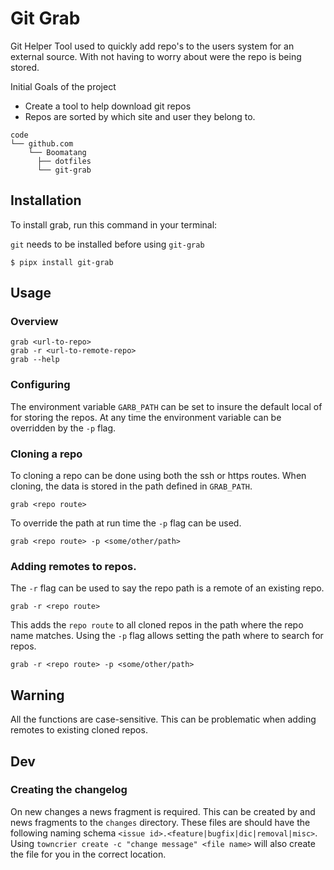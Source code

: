 # Git Grab

Git Helper Tool used to quickly add repo's to the users system for an external source.
With not having to worry about were the repo is being stored.

Initial Goals of the project

-   Create a tool to help download git repos
-   Repos are sorted by which site and user they belong to.
```
code
└── github.com
    └── Boomatang
      ├── dotfiles
      └── git-grab
```

## Installation

To install grab, run this command in your terminal:

`git` needs to be installed before using `git-grab`

```
$ pipx install git-grab
```

## Usage

### Overview
```
grab <url-to-repo>
grab -r <url-to-remote-repo>
grab --help
```

### Configuring
The environment variable `GARB_PATH` can be set to insure the default local of for storing the repos.
At any time the environment variable can be overridden by the `-p` flag.

### Cloning a repo
To cloning a repo can be done using both the ssh or https routes.
When cloning, the data is stored in the path defined in `GRAB_PATH`.
```shell
grab <repo route>
```
To override the path at run time the `-p` flag can be used.
```shell
grab <repo route> -p <some/other/path>
```

### Adding remotes to repos.
The `-r` flag can be used to say the repo path is a remote of an existing repo.
```shell
grab -r <repo route>
```
This adds the `repo route` to all cloned repos in the path where the repo name matches.
Using the `-p` flag allows setting the path where to search for repos.
```shell
grab -r <repo route> -p <some/other/path>
```

## Warning
All the functions are case-sensitive.
This can be problematic when adding remotes to existing cloned repos.

## Dev
### Creating the changelog

On new changes a news fragment is required.
This can be created by and news fragments to the `changes` directory.
These files are should have the following naming schema `<issue id>.<feature|bugfix|dic|removal|misc>`.
Using `towncrier create -c "change message" <file name>` will also create the file for you in the correct location.

